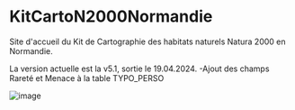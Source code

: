 # KitCartoN2000Normandie
Site d'accueil du Kit de Cartographie des habitats naturels Natura 2000 en Normandie.

La version actuelle est la v5.1, sortie le 19.04.2024.
-Ajout des champs Rareté et Menace à la table TYPO_PERSO

![image](https://github.com/JulienDefe/KitCartoN2000Normandie/assets/150437136/931b51d1-d72c-4397-90e6-bc6c3cba3ee5)
